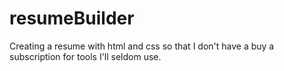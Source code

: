 # resumeBuilder
Creating a resume with html and css so that I don't have a buy a subscription for tools I'll seldom use.
